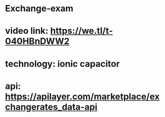 # Exchange-exam
# video link: https://we.tl/t-040HBnDWW2
# technology: ionic capacitor
# api: https://apilayer.com/marketplace/exchangerates_data-api
